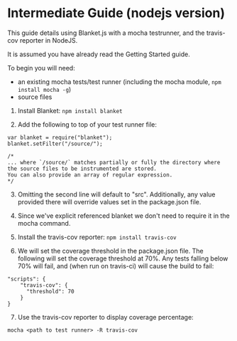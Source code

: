 # Intermediate Guide (nodejs version)

This guide details using Blanket.js with a mocha testrunner, and the travis-cov reporter in NodeJS.

It is assumed you have already read the Getting Started guide.

To begin you will need:  
* an existing mocha tests/test runner (including the mocha module, `npm install mocha -g`)
* source files

1. Install Blanket: `npm install blanket`

2. Add the following to top of your test runner file:

```
var blanket = require("blanket");
blanket.setFilter("/source/");

/* 
... where `/source/` matches partially or fully the directory where the source files to be instrumented are stored.  
You can also provide an array of regular expression.  
*/

```

3. Omitting the second line will default to "src".  Additionally, any value provided there will override values set in the package.json file.

4. Since we've explicit referenced blanket we don't need to require it in the mocha command.

5. Install the travis-cov reporter: `npm install travis-cov`

6. We will set the coverage threshold in the package.json file.  The following will set the coverage threshold at 70%.  Any tests falling below 70% will fail, and (when run on travis-ci) will cause the build to fail:

```
"scripts": {
    "travis-cov": {
      "threshold": 70
    }
}
```

7. Use the travis-cov reporter to display coverage percentage:

```mocha <path to test runner> -R travis-cov```

